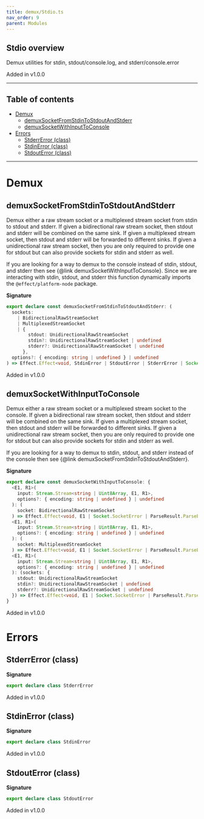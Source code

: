 ```yaml
---
title: demux/Stdio.ts
nav_order: 9
parent: Modules
---
```


## Stdio overview

Demux utilities for stdin, stdout/console.log, and stderr/console.error

Added in v1.0.0

---

<h2 class="text-delta">Table of contents</h2>

- [Demux](#demux)
  - [demuxSocketFromStdinToStdoutAndStderr](#demuxsocketfromstdintostdoutandstderr)
  - [demuxSocketWithInputToConsole](#demuxsocketwithinputtoconsole)
- [Errors](#errors)
  - [StderrError (class)](#stderrerror-class)
  - [StdinError (class)](#stdinerror-class)
  - [StdoutError (class)](#stdouterror-class)

---

# Demux

## demuxSocketFromStdinToStdoutAndStderr

Demux either a raw stream socket or a multiplexed stream socket from stdin to
stdout and stderr. If given a bidirectional raw stream socket, then stdout
and stderr will be combined on the same sink. If given a multiplexed stream
socket, then stdout and stderr will be forwarded to different sinks. If given
a unidirectional raw stream socket, then you are only required to provide one
for stdout but can also provide sockets for stdin and stderr as well.

If you are looking for a way to demux to the console instead of stdin,
stdout, and stderr then see {@link demuxSocketWithInputToConsole}. Since we
are interacting with stdin, stdout, and stderr this function dynamically
imports the `@effect/platform-node` package.

**Signature**

```ts
export declare const demuxSocketFromStdinToStdoutAndStderr: (
  sockets:
    | BidirectionalRawStreamSocket
    | MultiplexedStreamSocket
    | {
        stdout: UnidirectionalRawStreamSocket
        stdin?: UnidirectionalRawStreamSocket | undefined
        stderr?: UnidirectionalRawStreamSocket | undefined
      },
  options?: { encoding: string | undefined } | undefined
) => Effect.Effect<void, StdinError | StdoutError | StderrError | Socket.SocketError | ParseResult.ParseError, never>
```

Added in v1.0.0

## demuxSocketWithInputToConsole

Demux either a raw stream socket or a multiplexed stream socket to the
console. If given a bidirectional raw stream socket, then stdout and stderr
will be combined on the same sink. If given a multiplexed stream socket, then
stdout and stderr will be forwarded to different sinks. If given a
unidirectional raw stream socket, then you are only required to provide one
for stdout but can also provide sockets for stdin and stderr as well.

If you are looking for a way to demux to stdin, stdout, and stderr instead of
the console then see {@link demuxSocketFromStdinToStdoutAndStderr}.

**Signature**

```ts
export declare const demuxSocketWithInputToConsole: {
  <E1, R1>(
    input: Stream.Stream<string | Uint8Array, E1, R1>,
    options?: { encoding: string | undefined } | undefined
  ): (
    socket: BidirectionalRawStreamSocket
  ) => Effect.Effect<void, E1 | Socket.SocketError | ParseResult.ParseError, Exclude<R1, Scope.Scope>>
  <E1, R1>(
    input: Stream.Stream<string | Uint8Array, E1, R1>,
    options?: { encoding: string | undefined } | undefined
  ): (
    socket: MultiplexedStreamSocket
  ) => Effect.Effect<void, E1 | Socket.SocketError | ParseResult.ParseError, Exclude<R1, Scope.Scope>>
  <E1, R1>(
    input: Stream.Stream<string | Uint8Array, E1, R1>,
    options?: { encoding: string | undefined } | undefined
  ): (sockets: {
    stdout: UnidirectionalRawStreamSocket
    stdin?: UnidirectionalRawStreamSocket | undefined
    stderr?: UnidirectionalRawStreamSocket | undefined
  }) => Effect.Effect<void, E1 | Socket.SocketError | ParseResult.ParseError, Exclude<R1, Scope.Scope>>
}
```

Added in v1.0.0

# Errors

## StderrError (class)

**Signature**

```ts
export declare class StderrError
```

Added in v1.0.0

## StdinError (class)

**Signature**

```ts
export declare class StdinError
```

Added in v1.0.0

## StdoutError (class)

**Signature**

```ts
export declare class StdoutError
```

Added in v1.0.0
